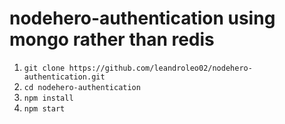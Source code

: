 # nodehero-authentication using mongo rather than redis

1. `git clone https://github.com/leandroleo02/nodehero-authentication.git`
2. `cd nodehero-authentication`
3. `npm install`
4. `npm start`
